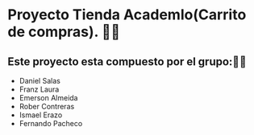 <h1>Proyecto Tienda Academlo(Carrito de compras). 🏪🛒</h1>
  <h2>Este proyecto esta compuesto por el grupo:👨‍💻</h2>
<ul>
  <li>Daniel Salas</li>
  <li>Franz Laura</li>
  <li>Emerson Almeida</li>
  <li>Rober Contreras</li>
  <li>Ismael Erazo</li>
  <li>Fernando Pacheco</li>
</ul>

